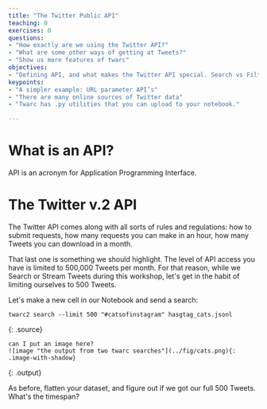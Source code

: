 ```yaml
---
title: "The Twitter Public API"
teaching: 0
exercises: 0
questions:
- "How exactly are we using the Twitter API?"
- "What are some other ways of getting at Tweets?"
- "Show us more features of twarc"
objectives:
- "Defining API, and what makes the Twitter API special. Search vs Filter"
keypoints:
- "A simpler example: URL parameter API’s"
- "There are many online sources of Twitter data"
- "Twarc has .py utilities that you can upload to your notebook."

---
```


# What is an API?

API is an acronym for Application Programming Interface. 


# The Twitter v.2 API

The Twitter API comes along with all sorts of rules and regulations: how to submit requests,
how many requests you can make in an hour, how many Tweets you can download in a month.

That last one is something we should highlight. The level of API access you have is limited 
to 500,000 Tweets per month. For that reason, while we Search or Stream Tweets during this 
workshop, let's get in the habit of limiting ourselves to 500 Tweets.

Let's make a new cell in our Notebook and send a search:
~~~
twarc2 search --limit 500 "#catsofinstagram" hasgtag_cats.jsonl
~~~
{: .source}
~~~
can I put an image here?
![image "the output from two twarc searches"](../fig/cats.png){: .image-with-shadow}
~~~
{: .output}

 
As before, flatten your dataset, and figure out if we got our full 500 Tweets. What's the 
timespan?

